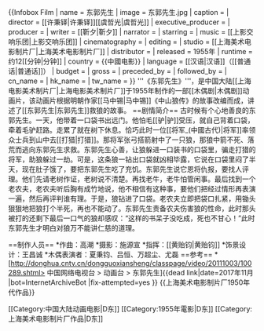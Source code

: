 {{Infobox Film
| name               = 东郭先生
| image              = 东郭先生.jpg
| caption            = 
| director           = [[许秉铎|许秉铎]][[虞哲光|虞哲光]]
| executive_producer =
| producer           = 
| writer             = [[靳夕|靳夕]]
| narrator           = 
| starring           = 
| music              = [[上影交响乐团|上影交响乐团]]
| cinematography     = 
| editing            = 
| studio             = [[上海美术电影制片厂|上海美术电影制片厂]]
| distributor        = 
| released           = 1955年
| runtime            = 约12[[分钟|分钟]]
| country            = {{中國电影}}
| language           = [[汉语|汉语]]（[[普通话|普通话]]）
| budget             = 
| gross              =
| preceded_by        = 
| followed_by        = 
| cn_name            = 
| hk_name            = 
| tw_name            = 
}}
'''《东郭先生》'''，是中国大陆[[上海电影美术制片厂|上海电影美术制片厂]]于1955年制作的一部[[木偶剧|木偶剧]]动画片，该动画片根据明朝作家[[马中锡|马中锡]]《中山狼传》的故事改编而成，讲述了[[东郭先生|东郭先生]]救狼的故事。
==剧情简介==
古时候有个心地善良的东郭先生。一天，他带着一口袋书出远门。他怕毛[[驴|驴]]受压，就自己背着口袋，牵着毛驴赶路。走累了就在树下休息。恰巧此时一位[[将军_(中國古代)|将军]]率领众士兵到山中去[[打猎|打猎]]。那将军张弓搭箭射中了一只狼，那狼中箭不死、落荒而逃向东郭先生求救。东郭先生心善，让狼躲进一口装书的口袋里，骗走打猎的将军，助狼躲过一劫。可是，这条狼一钻出口袋就凶相毕露，它说在口袋里闷了半天，现在肚子饿了，要把东郭先生吃了充饥。东郭先生说它恩将仇报，要找人评理。他们先请老树作证，老树说不清楚。再找老牛，老牛怕管闲事。最后找到一个老农夫，老农夫听后胸有成竹地说，他不相信有这种事，要他们把经过情形再表演一遍，然后再评判谁有理。于是，狼钻进了口袋。老农夫立即把袋口扎紧，用锄头狠狠地把狼打个半死，再也不能动了。东郭先生责备农夫伤害狼的性命，此时那头被打的还剩下最后一口气的狼却感叹：“这样的书呆子没吃成，死也不甘心！”此时东郭先生才明白对狼万不能讲仁慈的道理。

==制作人员==
*作曲：高潮
*摄影：施源宣
*指挥：[[黄贻钧|黄贻钧]]
*饰景设计：王昌诚 
*木偶表演者：夏秉钧、吕恒、万超尘、尤磊
==参考==
*[http://donghua.cntv.cn/dongguoxiansheng/classpage/video/20111003/100289.shtml> 中国网络电视台 >  动画台  > 东郭先生]{{dead link|date=2017年11月 |bot=InternetArchiveBot |fix-attempted=yes }}
{{上海美术电影制片厂1950年代作品}}

[[Category:中国大陆动画电影|D东]]
[[Category:1955年電影|D东]]
[[Category:上海美术电影制片厂作品|D东]]